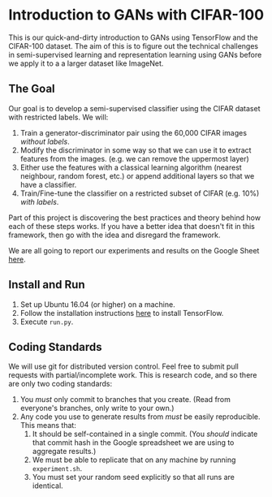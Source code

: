 # Introduction to GANs with CIFAR-100

This is our quick-and-dirty introduction to GANs using TensorFlow and the CIFAR-100 dataset. The aim of this is to figure out the technical challenges in semi-supervised learning and representation learning using GANs before we apply it to a a larger dataset like ImageNet.

## The Goal

Our goal is to develop a semi-supervised classifier using the CIFAR dataset with restricted labels. We will:

1. Train a generator-discriminator pair using the 60,000 CIFAR images _without labels_.
2. Modify the discriminator in some way so that we can use it to extract features from the images. (e.g. we can remove the uppermost layer)
3. Either use the features with a classical learning algorithm (nearest neighbour, random forest, etc.) or append additional layers so that we have a classifier.
4. Train/Fine-tune the classifier on a restricted subset of CIFAR (e.g. 10%) _with labels_.

Part of this project is discovering the best practices and theory behind how each of these steps works. If you have a better idea that doesn't fit in this framework, then go with the idea and disregard the framework.

We are all going to report our experiments and results on the Google Sheet [here](https://docs.google.com/spreadsheets/d/1fVaBiB3TY8EiS3K_oi7miL5MGW4lD_SWG8g-FvbUUq4/edit?usp=sharing).

## Install and Run

1. Set up Ubuntu 16.04 (or higher) on a machine.
2. Follow the installation instructions [here](https://www.tensorflow.org/install/install_linux#InstallingNativePip) to install TensorFlow.
3. Execute `run.py`.

## Coding Standards
We will use git for distributed version control. Feel free to submit pull requests with partial/incomplete work. This is research code, and so there are only two coding standards:

1. You _must_ only commit to branches that you create. (Read from everyone's branches, only write to your own.)
2. Any code you use to generate results from _must_ be easily reproducible. This means that:
   1. It should be self-contained in a single commit. (You _should_ indicate that commit hash in the Google spreadsheet we are using to aggregate results.)
   2. We must be able to replicate that on any machine by running `experiment.sh`.
   3. You must set your random seed explicitly so that all runs are identical.
